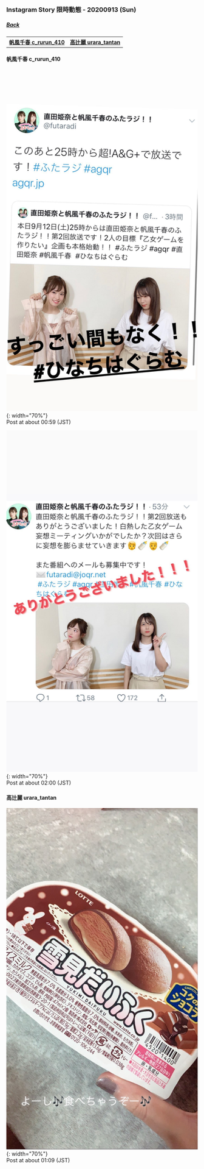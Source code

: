 ### Instagram Story 限時動態 - 20200913 (Sun)
##### [Back](../../IGstory_List.md)

<table>
<tr>
<th><a href="#c_rurun_410">帆風千春 c_rurun_410</a></th>
<th><a href="#urara_tantan">高辻麗 urara_tantan</a></th>
</tr>
</table>

<a name="c_rurun_410"></a>
#### 帆風千春 c_rurun_410

![20200913_c_rurun_410_1](../../../../../Album/Instagram/IGstory/Sep2020/20200913/20200913_c_rurun_410_1.jpg){: width="70%"}  
Post at about 00:59 (JST)  

![20200913_c_rurun_410_2](../../../../../Album/Instagram/IGstory/Sep2020/20200913/20200913_c_rurun_410_2.jpg){: width="70%"}  
Post at about 02:00 (JST)  

<a name="urara_tantan"></a>
#### 高辻麗 urara_tantan

![20200913_urara_tantan_1](../../../../../Album/Instagram/IGstory/Sep2020/20200913/20200913_urara_tantan_1.jpg){: width="70%"}  
Post at about 01:09 (JST)  

